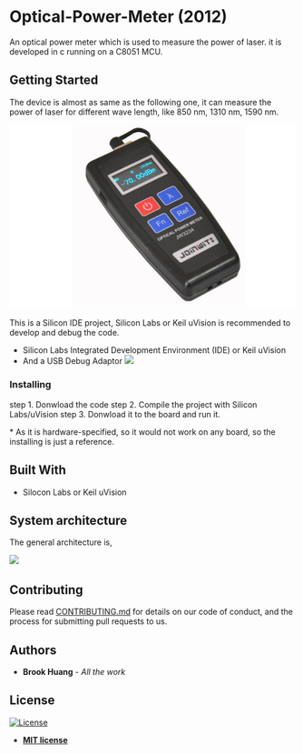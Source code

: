 # Optical-Power-Meter (2012)
An optical power meter which is used to measure the power of laser. it is developed in c running on a C8051 MCU.

## Getting Started

The device is almost as same as the following one, it can measure the power of laser for different wave length, like 850 nm, 1310 nm, 1590 nm.

![](https://github.com/Borrk/Optical-Power-Meter/raw/master/doc/product.png)

This is a Silicon IDE project, Silicon Labs or Keil uVision is recommended to develop and debug the code. 
  * Silicon Labs Integrated Development Environment (IDE) or Keil uVision
  * And a USB Debug Adaptor ![](https://www.silabs.com/content/usergenerated/asi/cloud/attachments/siliconlabs/en/community/mcu/8-bit/knowledge-base/jcr%3acontent/content/primary/blog/using_the_usb_debug-XeTq/images/8832b5dc-56ac-4f0e-a1d6-d2facba7f010.png)

### Installing

step 1. Donwload the code
step 2. Compile the project with Silicon Labs/uVision
step 3. Donwload it to the board and run it.

\* As it is hardware-specified, so it would not work on any board, so the installing is just a reference.

## Built With

* Silocon Labs or Keil uVision

## System architecture
The general architecture is,

![](https://github.com/Borrk/Optical-Power-Meter/raw/master/doc/System-Architecture.png)

## Contributing

Please read [CONTRIBUTING.md](https://gist.github.com/PurpleBooth/b24679402957c63ec426) for details on our code of conduct, and the process for submitting pull requests to us.

## Authors

* **Brook Huang** - *All the work*

## License
[![License](http://img.shields.io/:license-mit-blue.svg?style=flat-square)](http://badges.mit-license.org)

- **[MIT license](http://opensource.org/licenses/mit-license.php)**
